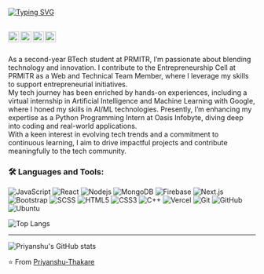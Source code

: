 [![Typing SVG](https://readme-typing-svg.herokuapp.com?font=Fira+Code&size=30&duration=2000&pause=2000&vCenter=true&width=435&lines=Hello+There!;I'm+Priyanshu+Thakare;AI+and+Machine+Learning+Engineer)](https://git.io/typing-svg)


<br/>

<a href="https://www.linkedin.com/in/priyanshu-thakare-61621b253/">
  <img align="left" alt="Priyanshu's Linkedin" width="22px" src="https://img.icons8.com/?size=100&id=IXUU4h36YfmO&format=png&color=000000" />
</a>

<a href="https://t.me/PriyanshuThakare">
  <img align="left" alt="Priyanshu's Telegram" width="22px" src="https://img.icons8.com/?size=100&id=114954&format=png&color=000000" />
</a>

<a href="https://x.com/PriyanshuT19859">
  <img align="left" alt="Priyanshu Thakare | Twitter" width="22px" src="https://img.icons8.com/?size=100&id=bG29Ckcdp6YP&format=png&color=000000" />
</a>

<a href="mailto:priyanshuthakare14@gmail.com">
  <img align="left" alt="Priyanshu's Email" width="22px" src="https://img.icons8.com/?size=100&id=l8GURTKU12XE&format=png&color=000000" />
</a>


<br />
<br/>

<p>
As a second-year BTech student at PRMITR, I’m passionate about blending technology and innovation. I contribute to the Entrepreneurship Cell at PRMITR as a Web and Technical Team Member, where I leverage my skills to support entrepreneurial initiatives.
<br/>
My tech journey has been enriched by hands-on experiences, including a virtual internship in Artificial Intelligence and Machine Learning with Google, where I honed my skills in AI/ML technologies. Presently, I’m enhancing my expertise as a Python Programming Intern at Oasis Infobyte, diving deep into coding and real-world applications.
<br/>
With a keen interest in evolving tech trends and a commitment to continuous learning, I aim to drive impactful projects and contribute meaningfully to the tech community.
</p>

### 🛠️ Languages and Tools:

![JavaScript](https://img.shields.io/badge/-JavaScript-black?style=flat-square&logo=javascript)
![React](https://img.shields.io/badge/-React-black?style=flat-square&logo=react)
![Nodejs](https://img.shields.io/badge/-Nodejs-black?style=flat-square&logo=Node.js)
![MongoDB](https://img.shields.io/badge/-MongoDB-black?style=flat-square&logo=mongodb)
![Firebase](https://img.shields.io/badge/-Firebase-black?style=flat-square&logo=Firebase)
![Next.js](https://img.shields.io/badge/-Next-black?style=flat-square&logo=Next.js)
![Bootstrap](https://img.shields.io/badge/-Bootstrap-black?style=flat-square&logo=bootstrap)
![SCSS](https://img.shields.io/badge/-SCSS-black?style=flat-square&logo=SASS)
![HTML5](https://img.shields.io/badge/-HTML5-black?style=flat-square&logo=html5&logoColor=white)
![CSS3](https://img.shields.io/badge/-CSS3-black?style=flat-square&logo=css3)
![C++](https://img.shields.io/badge/-C-black?style=flat-square&logo=c)
![Vercel](https://img.shields.io/badge/-Vercel-black?style=flat-square&logo=vercel)
![Git](https://img.shields.io/badge/-Git-black?style=flat-square&logo=git)
![GitHub](https://img.shields.io/badge/-GitHub-black?style=flat-square&logo=github)
![Ubuntu](https://img.shields.io/badge/-Ubuntu-black?style=flat-square&logo=ubuntu)

![Top Langs](https://github-readme-stats-tr5i-git-master-priyanshuthakares-projects.vercel.app/api/top-langs/?username=priyanshuthakare&layout=compact&theme=dark&hide_border=true)
<hr/>

![Priyanshu's GitHub stats](https://github-readme-stats-tr5i-git-master-priyanshuthakares-projects.vercel.app/api?username=priyanshuthakare&show_icons=true&theme=transparent)


⭐️ From [Priyanshu-Thakare](https://github.com/priyanshuthakare)
